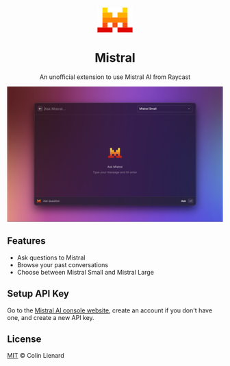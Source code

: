 <div align="center">

![logo](./assets/mistral-logo.svg)

# Mistral

An unofficial extension to use Mistral AI from Raycast

</div>

![screenshot](./media/2.png)

## Features

- Ask questions to Mistral
- Browse your past conversations
- Choose between Mistral Small and Mistral Large

## Setup API Key

Go to the [Mistral AI console website](https://console.mistral.ai/api-keys), create an account if you don't have one, and create a new API key.

## License

[MIT](./LICENSE) © Colin Lienard
